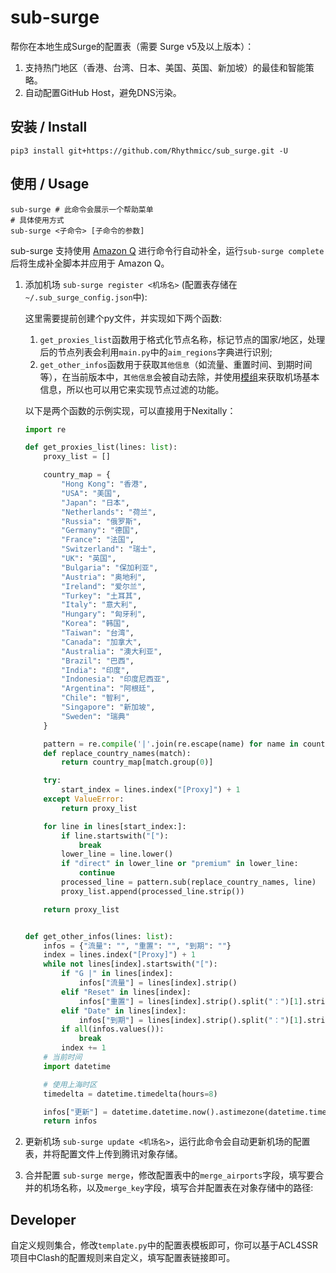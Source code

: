 # sub-surge

帮你在本地生成Surge的配置表（需要 Surge v5及以上版本）：

1. 支持热门地区（香港、台湾、日本、美国、英国、新加坡）的最佳和智能策略。
2. 自动配置GitHub Host，避免DNS污染。

## 安装 / Install

```shell
pip3 install git+https://github.com/Rhythmicc/sub_surge.git -U
```

## 使用 / Usage

```shell
sub-surge # 此命令会展示一个帮助菜单
# 具体使用方式
sub-surge <子命令> [子命令的参数]
```

sub-surge 支持使用 [Amazon Q](https://aws.amazon.com/cn/q/) 进行命令行自动补全，运行`sub-surge complete`后将生成补全脚本并应用于 Amazon Q。

1. 添加机场 `sub-surge register <机场名>` (配置表存储在`~/.sub_surge_config.json`中):

   这里需要提前创建个py文件，并实现如下两个函数:
   1. `get_proxies_list`函数用于格式化节点名称，标记节点的国家/地区，处理后的节点列表会利用`main.py`中的`aim_regions`字典进行识别;
   2. `get_other_infos`函数用于获取`其他信息`（如流量、重置时间、到期时间等），在当前版本中，`其他信息`会被自动去除，并使用[模组](https://github.com/Rabbit-Spec/Surge/tree/Master/Module/Panel/Sub-info)来获取机场基本信息，所以也可以用它来实现节点过滤的功能。

    以下是两个函数的示例实现，可以直接用于Nexitally：

    ```python
    import re

    def get_proxies_list(lines: list):
        proxy_list = []

        country_map = {
            "Hong Kong": "香港",
            "USA": "美国",
            "Japan": "日本",
            "Netherlands": "荷兰",
            "Russia": "俄罗斯",
            "Germany": "德国",
            "France": "法国",
            "Switzerland": "瑞士",
            "UK": "英国",
            "Bulgaria": "保加利亚",
            "Austria": "奥地利",
            "Ireland": "爱尔兰",
            "Turkey": "土耳其",
            "Italy": "意大利",
            "Hungary": "匈牙利",
            "Korea": "韩国",
            "Taiwan": "台湾",
            "Canada": "加拿大",
            "Australia": "澳大利亚",
            "Brazil": "巴西",
            "India": "印度",
            "Indonesia": "印度尼西亚",
            "Argentina": "阿根廷",
            "Chile": "智利",
            "Singapore": "新加坡",
            "Sweden": "瑞典"
        }

        pattern = re.compile('|'.join(re.escape(name) for name in country_map.keys()))
        def replace_country_names(match):
            return country_map[match.group(0)]

        try:
            start_index = lines.index("[Proxy]") + 1
        except ValueError:
            return proxy_list

        for line in lines[start_index:]:
            if line.startswith("["):
                break
            lower_line = line.lower()
            if "direct" in lower_line or "premium" in lower_line:
                continue
            processed_line = pattern.sub(replace_country_names, line)
            proxy_list.append(processed_line.strip())

        return proxy_list


    def get_other_infos(lines: list):
        infos = {"流量": "", "重置": "", "到期": ""}
        index = lines.index("[Proxy]") + 1
        while not lines[index].startswith("["):
            if "G |" in lines[index]:
                infos["流量"] = lines[index].strip()
            elif "Reset" in lines[index]:
                infos["重置"] = lines[index].strip().split("：")[1].strip()
            elif "Date" in lines[index]:
                infos["到期"] = lines[index].strip().split("：")[1].strip()
            if all(infos.values()):
                break
            index += 1
        # 当前时间
        import datetime

        # 使用上海时区
        timedelta = datetime.timedelta(hours=8)

        infos["更新"] = datetime.datetime.now().astimezone(datetime.timezone(timedelta)).strftime("%Y-%m-%d %H:%M:%S")
        return infos
    ```

2. 更新机场 `sub-surge update <机场名>`，运行此命令会自动更新机场的配置表，并将配置文件上传到腾讯对象存储。
3. 合并配置 `sub-surge merge`，修改配置表中的`merge_airports`字段，填写要合并的机场名称，以及`merge_key`字段，填写合并配置表在对象存储中的路径:

## Developer

自定义规则集合，修改`template.py`中的配置表模板即可，你可以基于ACL4SSR项目中Clash的配置规则来自定义，填写配置表链接即可。

